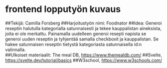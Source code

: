 # frontend lopputyön kuvaus
##Tekijä: Camilla Forsberg
##Harjoitustyön nimi: Foodnator
##Idea: Generoi reseptin halutulla kategorialla satunnaisesti ja tekee kauppalistan aineksista, joita ei ole merkattu. Painamalla uudelleen generoi resepti napista se generoi uuden reseptin ja tyhjentää samalla checkboxit ja kauppalistan. Se hakee satunnaisen reseptin tietystä kategoriasta satunnaisella id:n valinnalla.  
##Ulkoiset materiaalit: The meal DB, https://www.themealdb.com/
##Svelte, https://svelte.dev/tutorial/basics
##W3school, https://www.w3schools.com/
